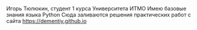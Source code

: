 Игорь Тюлюкин, студент 1 курса Университета ИТМО
Имею базовые знания языка Python
Сюда заливаются решения практических работ с сайта <https://dementiy.github.io>